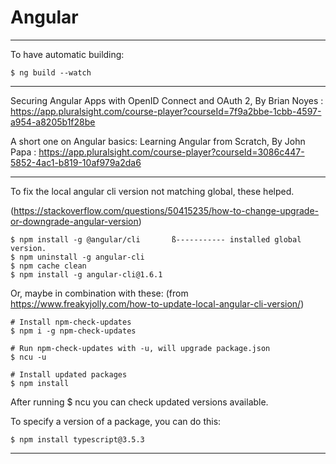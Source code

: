 # Angular

---

To have automatic building:

    $ ng build --watch

---

Securing Angular Apps with OpenID Connect and OAuth 2, By Brian Noyes :
https://app.pluralsight.com/course-player?courseId=7f9a2bbe-1cbb-4597-a954-a8205b1f28be

A short one on Angular basics:
Learning Angular from Scratch, By John Papa :
https://app.pluralsight.com/course-player?courseId=3086c447-5852-4ac1-b819-10af979a2da6

---

To fix the local angular cli version not matching global, these helped.

(https://stackoverflow.com/questions/50415235/how-to-change-upgrade-or-downgrade-angular-version)

    $ npm install -g @angular/cli       ß----------- installed global version.
    $ npm uninstall -g angular-cli
    $ npm cache clean
    $ npm install -g angular-cli@1.6.1

Or, maybe in combination with these:
(from https://www.freakyjolly.com/how-to-update-local-angular-cli-version/)

    # Install npm-check-updates
    $ npm i -g npm-check-updates

    # Run npm-check-updates with -u, will upgrade package.json
    $ ncu -u
 
    # Install updated packages
    $ npm install

After running $ ncu  you can check updated versions available.

To specify a version of a package, you can do this:
     
    $ npm install typescript@3.5.3

---
